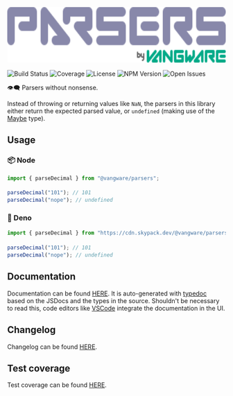<img alt="Vangware's Parsers" src="./logo.svg" height="128" />

![Build Status][build-status-badge] ![Coverage][coverage-badge]
![License][license-badge] ![NPM Version][npm-version-badge]
![Open Issues][open-issues-badge]

👁️‍🗨️ Parsers without nonsense.

Instead of throwing or returning values like `NaN`, the parsers in this library
either return the expected parsed value, or `undefined` (making use of the
[Maybe](https://github.com/vangware/types/blob/main/lib/Maybe.ts) type).

## Usage

### 📦 Node

```typescript
import { parseDecimal } from "@vangware/parsers";

parseDecimal("101"); // 101
parseDecimal("nope"); // undefined
```

### 🦕 Deno

```typescript
import { parseDecimal } from "https://cdn.skypack.dev/@vangware/parsers?dts";

parseDecimal("101"); // 101
parseDecimal("nope"); // undefined
```

## Documentation

Documentation can be found [HERE][documentation]. It is auto-generated with
[typedoc][typedoc] based on the JSDocs and the types in the source. Shouldn't be
necessary to read this, code editors like [VSCode][vscode] integrate the
documentation in the UI.

## Changelog

Changelog can be found [HERE][changelog].

## Test coverage

Test coverage can be found [HERE][coverage].

<!-- Reference -->

[build-status-badge]:
	https://img.shields.io/github/workflow/status/vangware/parsers/Test%20&%20Coverage.svg?style=for-the-badge&labelColor=666&color=0a8&link=https://github.com/vangware/parsers/actions
[changelog]: https://github.com/vangware/parsers/blob/main/CHANGELOG.md
[coverage-badge]:
	https://img.shields.io/coveralls/github/vangware/parsers.svg?style=for-the-badge&labelColor=666&color=0a8&link=https://coveralls.io/github/vangware/parsers
[coverage]: https://coveralls.io/github/vangware/parsers
[documentation]: https://parsers.vangware.com
[license-badge]:
	https://img.shields.io/npm/l/@vangware/parsers.svg?style=for-the-badge&labelColor=666&color=0a8&link=https://github.com/vangware/parsers/blob/main/LICENSE
[npm-version-badge]:
	https://img.shields.io/npm/v/@vangware/parsers.svg?style=for-the-badge&labelColor=666&color=0a8&link=https://npm.im/@vangware/parsers
[open-issues-badge]:
	https://img.shields.io/github/issues/vangware/parsers.svg?style=for-the-badge&labelColor=666&color=0a8&link=https://github.com/vangware/parsers/issues
[typedoc]: https://typedoc.org/
[vscode]: https://code.visualstudio.com/
